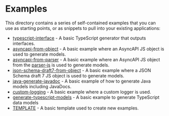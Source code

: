 # Examples

This directory contains a series of self-contained examples that you can use as starting points, or as snippets to pull into your existing applications:

- [typescript-interface](./typescript-interface) - A basic TypeScript generator that outputs interfaces.
- [asyncapi-from-object](./asyncapi-from-object) - A basic example where an AsyncAPI JS object is used to generate models.
- [asyncapi-from-parser](./asyncapi-from-parser) - A basic example where an AsyncAPI JS object from the [parser-js](https://github.com/asyncapi/parser-js) is used to generate models.
- [json-schema-draft7-from-object](./json-schema-draft7-from-object) - A basic example where a JSON Schema draft 7 JS object is used to generate models.
- [java-generate-javadoc](./java-generate-javadoc) - A basic example of how to generate Java models including JavaDocs.
- [custom-logging](./custom-logging) - A basic example where a custom logger is used.
- [generate-typescript-models](./generate-typescript-models) - A basic example to generate TypeScript data models
- [TEMPLATE](./TEMPLATE) - A basic template used to create new examples.

